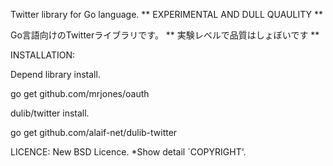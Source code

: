 Twitter library for Go language.
** EXPERIMENTAL AND DULL QUAULITY **

Go言語向けのTwitterライブラリです。
** 実験レベルで品質はしょぼいです **


INSTALLATION:

Depend library install.

 go get github.com/mrjones/oauth

dulib/twitter install.

 go get github.com/alaif-net/dulib-twitter

LICENCE:
 New BSD Licence.
 *Show detail `COPYRIGHT'.
